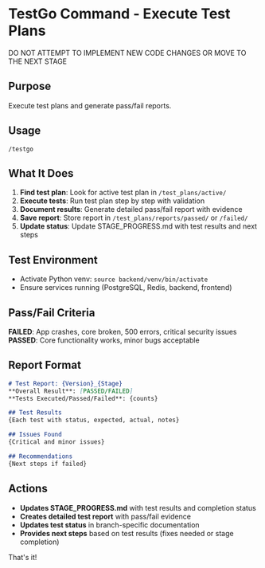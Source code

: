 # TestGo Command - Execute Test Plans
DO NOT ATTEMPT TO IMPLEMENT NEW CODE CHANGES OR MOVE TO THE NEXT STAGE
## Purpose
Execute test plans and generate pass/fail reports.

## Usage
```
/testgo
```

## What It Does
1. **Find test plan**: Look for active test plan in `/test_plans/active/`
2. **Execute tests**: Run test plan step by step with validation
3. **Document results**: Generate detailed pass/fail report with evidence
4. **Save report**: Store report in `/test_plans/reports/passed/` or `/failed/`
5. **Update status**: Update STAGE_PROGRESS.md with test results and next steps

## Test Environment
- Activate Python venv: `source backend/venv/bin/activate`
- Ensure services running (PostgreSQL, Redis, backend, frontend)

## Pass/Fail Criteria
**FAILED**: App crashes, core broken, 500 errors, critical security issues
**PASSED**: Core functionality works, minor bugs acceptable

## Report Format
```markdown
# Test Report: {Version}_{Stage}
**Overall Result**: [PASSED/FAILED]
**Tests Executed/Passed/Failed**: {counts}

## Test Results
{Each test with status, expected, actual, notes}

## Issues Found
{Critical and minor issues}

## Recommendations
{Next steps if failed}
```

## Actions
- **Updates STAGE_PROGRESS.md** with test results and completion status
- **Creates detailed test report** with pass/fail evidence
- **Updates test status** in branch-specific documentation  
- **Provides next steps** based on test results (fixes needed or stage completion)

That's it!